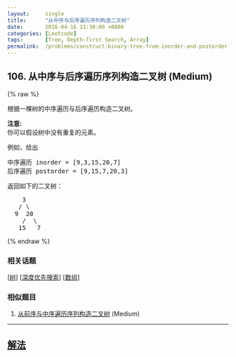 ```yaml
---
layout:     single
title:      "从中序与后序遍历序列构造二叉树"
date:       2016-04-16 21:30:00 +0800
categories: [Leetcode]
tags:       [Tree, Depth-first Search, Array]
permalink:  /problems/construct-binary-tree-from-inorder-and-postorder-traversal/
---
```


## 106. 从中序与后序遍历序列构造二叉树 (Medium)

{% raw %}

<p>根据一棵树的中序遍历与后序遍历构造二叉树。</p>

<p><strong>注意:</strong><br>
你可以假设树中没有重复的元素。</p>

<p>例如，给出</p>

<pre>中序遍历 inorder =&nbsp;[9,3,15,20,7]
后序遍历 postorder = [9,15,7,20,3]</pre>

<p>返回如下的二叉树：</p>

<pre>    3
   / \
  9  20
    /  \
   15   7
</pre>

{% endraw %}

### 相关话题
  [[树](https://github.com/openset/leetcode/tree/master/tag/tree/README.md)]
  [[深度优先搜索](https://github.com/openset/leetcode/tree/master/tag/depth-first-search/README.md)]
  [[数组](https://github.com/openset/leetcode/tree/master/tag/array/README.md)]

### 相似题目
  1. [从前序与中序遍历序列构造二叉树](/problems/construct-binary-tree-from-preorder-and-inorder-traversal) (Medium)

---

## [解法](https://github.com/openset/leetcode/tree/master/problems/construct-binary-tree-from-inorder-and-postorder-traversal)
